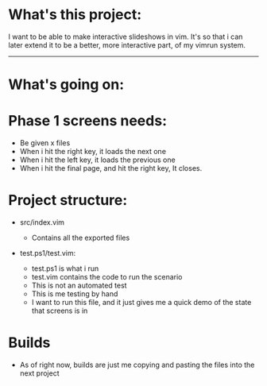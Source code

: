 # What's this project:

I want to be able to make interactive slideshows in vim.
It's so that i can later extend it to be a better, more interactive part, of my vimrun system.

----------------------------------------------------------------------------

# What's going on:

# Phase 1 screens needs:
* Be given x files
* When i hit the right key, it loads the next one
* When i hit the left key, it loads the previous one
* When i hit the final page, and hit the right key, It closes.

# Project structure:
* src/index.vim
    * Contains all the exported files

* test.ps1/test.vim:
    * test.ps1 is what i run
    * test.vim contains the code to run the scenario
    * This is not an automated test
    * This is me testing by hand
    * I want to run this file, and it just gives me a quick demo of the state that screens is in

# Builds
* As of right now, builds are just me copying and pasting the files into the next project

